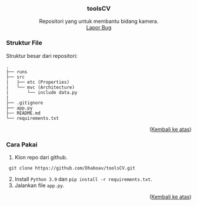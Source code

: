 <a name="readme-top"></a>

<br />
<div align="center">
<h3 align="center">toolsCV</h3>

  <p align="center">
    Repositori yang untuk membantu bidang kamera.
    <br />
    <a href="https://github.com/Dhaboav/toolsCV/issues">Lapor Bug</a>
  </p>
</div>

### Struktur File
Struktur besar dari repositori:
```
. 
├── runs
├── src
|   ├── etc (Properties)
|   └── mvc (Architecture)
|       └── include data.py
|
├── .gitignore
├── app.py
├── README.md
└── requirements.txt
```
<p align="right">(<a href="#readme-top">Kembali ke atas</a>)</p>

### Cara Pakai
1. Klon repo dari github.
  ```git
   git clone https://github.com/Dhaboav/toolsCV.git
  ```
2. Install `Python 3.9` dan `pip install -r requirements.txt`.
3. Jalankan file `app.py`.
<p align="right">(<a href="#readme-top">Kembali ke atas</a>)</p>